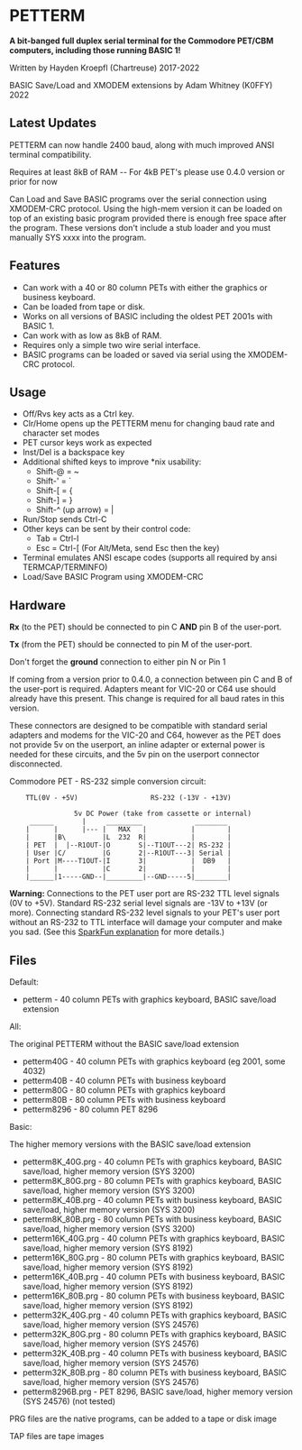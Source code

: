 # PETTERM

**A bit-banged full duplex serial terminal for the Commodore PET/CBM computers,
including those running BASIC 1!**

Written by Hayden Kroepfl (Chartreuse) 2017-2022

BASIC Save/Load and XMODEM extensions by Adam Whitney (K0FFY) 2022

## Latest Updates

PETTERM can now handle 2400 baud, along with much improved ANSI terminal compatibility.

Requires at least 8kB of RAM -- For 4kB PET's please use 0.4.0 version or prior for now

Can Load and Save BASIC programs over the serial connection using XMODEM-CRC protocol.
Using the high-mem version it can be loaded on top of an existing basic program provided
there is enough free space after the program. These versions don't include a stub loader
and you must manually SYS xxxx into the program.

## Features

- Can work with a 40 or 80 column PETs with either the graphics or business keyboard.
- Can be loaded from tape or disk.
- Works on all versions of BASIC including the oldest PET 2001s with BASIC 1.
- Can work with as low as 8kB of RAM.
- Requires only a simple two wire serial interface.
- BASIC programs can be loaded or saved via serial using the XMODEM-CRC protocol.

## Usage

- Off/Rvs key acts as a Ctrl key.
- Clr/Home opens up the PETTERM menu for changing baud rate and character set modes
- PET cursor keys work as expected
- Inst/Del is a backspace key
- Additional shifted keys to improve *nix usability:
    - Shift-@ = ~
    - Shift-' = `
    - Shift-[ = {
    - Shift-] = }
    - Shift-^ (up arrow) = |
- Run/Stop sends Ctrl-C
- Other keys can be sent by their control code:
    - Tab = Ctrl-I
    - Esc = Ctrl-[ (For Alt/Meta, send Esc then the key)
- Terminal emulates ANSI escape codes (supports all required by ansi TERMCAP/TERMINFO)
- Load/Save BASIC Program using XMODEM-CRC

## Hardware

**Rx** (to the PET) should be connected to pin C **AND** pin B of the user-port.

**Tx** (from the PET) should be connected to pin M of the user-port.

Don't forget the **ground** connection to either pin N or Pin 1

If coming from a version prior to 0.4.0, a connection between pin C and B of the user-port is required. Adapters meant for VIC-20 or C64 use should already have this present.
This change is required for all baud rates in this version.

These connectors are designed to be compatible with standard serial adapters and modems for the VIC-20 and C64, however as the PET does not provide 5v on the userport, an
inline adapter or external power is needed for these circuits, and the 5v pin on the userport connector disconnected. 

Commodore PET - RS-232 simple conversion circuit:

```
    TTL(0V - +5V)                  RS-232 (-13V - +13V)

                5v DC Power (take from cassette or internal)
     ______       |     _________             ________
    |      |      |--- |   MAX   |           |        |
    |      |B\         |L  232  R|           |        |
    | PET  |  |--R1OUT-|O       S|--T1OUT---2| RS-232 |
    | User |C/         |G       2|--R1OUT---3| Serial |
    | Port |M----T1OUT-|I       3|           |  DB9   |
    |      |           |C       2|           |        |
    |______|1-----GND--|_________|--GND-----5|________|
```

**Warning:** Connections to the PET user port are RS-232 TTL level signals (0V to +5V). Standard RS-232 serial level signals are -13V to +13V (or more). Connecting standard RS-232 level signals to your PET's user port without an RS-232 to TTL interface will damage your computer and make you sad. (See this [SparkFun explanation](https://www.sparkfun.com/tutorials/215) for more details.)


## Files

Default:

- petterm - 40 column PETs with graphics keyboard, BASIC save/load extension

All:

The original PETTERM without the BASIC save/load extension

- petterm40G - 40 column PETs with graphics keyboard (eg 2001, some 4032)
- petterm40B - 40 column PETs with business keyboard
- petterm80G - 80 column PETs with graphics keyboard
- petterm80B - 80 column PETs with business keyboard
- petterm8296 - 80 column PET 8296

Basic:

The higher memory versions with the BASIC save/load extension

- petterm8K_40G.prg - 40 column PETs with graphics keyboard, BASIC save/load, higher memory version (SYS 3200)
- petterm8K_80G.prg - 80 column PETs with graphics keyboard, BASIC save/load, higher memory version (SYS 3200)
- petterm8K_40B.prg - 40 column PETs with business keyboard, BASIC save/load, higher memory version (SYS 3200)
- petterm8K_80B.prg - 80 column PETs with business keyboard, BASIC save/load, higher memory version (SYS 3200)
- petterm16K_40G.prg - 40 column PETs with graphics keyboard, BASIC save/load, higher memory version (SYS 8192)
- petterm16K_80G.prg - 80 column PETs with graphics keyboard, BASIC save/load, higher memory version (SYS 8192)
- petterm16K_40B.prg - 40 column PETs with business keyboard, BASIC save/load, higher memory version (SYS 8192)
- petterm16K_80B.prg - 80 column PETs with business keyboard, BASIC save/load, higher memory version (SYS 8192)
- petterm32K_40G.prg - 40 column PETs with graphics keyboard, BASIC save/load, higher memory version (SYS 24576)
- petterm32K_80G.prg - 80 column PETs with graphics keyboard, BASIC save/load, higher memory version (SYS 24576)
- petterm32K_40B.prg - 40 column PETs with business keyboard, BASIC save/load, higher memory version (SYS 24576)
- petterm32K_80B.prg - 80 column PETs with business keyboard, BASIC save/load, higher memory version (SYS 24576)
- petterm8296B.prg   - PET 8296, BASIC save/load, higher memory version (SYS 24576)  (not tested)

PRG files are the native programs, can be added to a tape or disk image

TAP files are tape images

